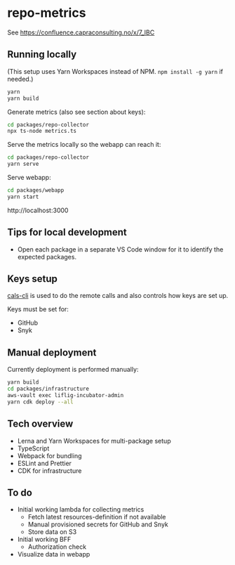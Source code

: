 # repo-metrics

See https://confluence.capraconsulting.no/x/7_IBC

## Running locally

(This setup uses Yarn Workspaces instead of NPM. `npm install -g yarn` if needed.)

```bash
yarn
yarn build
```

Generate metrics (also see section about keys):

```bash
cd packages/repo-collector
npx ts-node metrics.ts
```

Serve the metrics locally so the webapp can reach it:

```bash
cd packages/repo-collector
yarn serve
```

Serve webapp:

```bash
cd packages/webapp
yarn start
```

http://localhost:3000

## Tips for local development

- Open each package in a separate VS Code window for it to
  identify the expected packages.

## Keys setup

[cals-cli](https://github.com/capralifecycle/cals-cli) is used to do the remote calls
and also controls how keys are set up.

Keys must be set for:

- GitHub
- Snyk

## Manual deployment

Currently deployment is performed manually:

```bash
yarn build
cd packages/infrastructure
aws-vault exec liflig-incubator-admin
yarn cdk deploy --all
```

## Tech overview

- Lerna and Yarn Workspaces for multi-package setup
- TypeScript
- Webpack for bundling
- ESLint and Prettier
- CDK for infrastructure

## To do

- Initial working lambda for collecting metrics
  - Fetch latest resources-definition if not available
  - Manual provisioned secrets for GitHub and Snyk
  - Store data on S3
- Initial working BFF
  - Authorization check
- Visualize data in webapp
